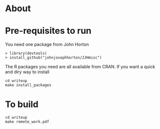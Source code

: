 # About

# Pre-requisites to run

You need one package from John Horton

```
> library(devtools)
> install_github("johnjosephhorton/JJHmisc") 

```

The R packages you need are all available from CRAN.
If you want a quick and diry way to install
```
cd writeup
make install_packages 
```

# To build
```
cd writeup
make remote_work.pdf
```
